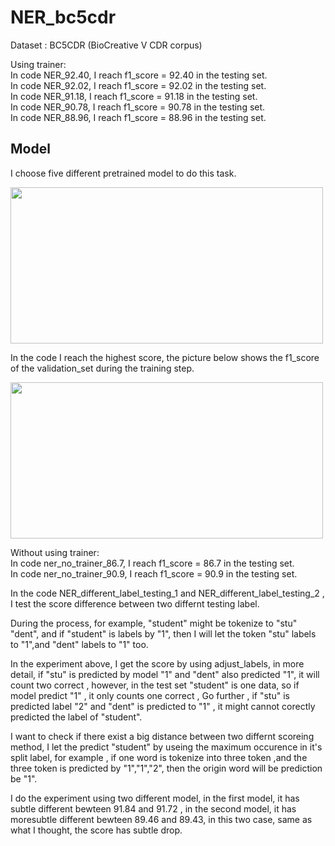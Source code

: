 # NER_bc5cdr

Dataset : BC5CDR (BioCreative V CDR corpus)

Using trainer:  
In code NER_92.40, I reach f1_score = 92.40 in the testing set.  
In code NER_92.02, I reach f1_score = 92.02 in the testing set.   
In code NER_91.18, I reach f1_score = 91.18 in the testing set.  
In code NER_90.78, I reach f1_score = 90.78 in the testing set.  
In code NER_88.96, I reach f1_score = 88.96 in the testing set.  

## Model
I choose five different pretrained model to do this task.

<img src="https://github.com/frankyang603/NER_bc5cdr/assets/93704660/7f4087b7-fb72-4422-ae21-95a6f9086bca" width="500" height="250">  

In the code I reach the highest score, the picture below shows the f1_score of the validation_set during the training step. 

<img src="https://github.com/frankyang603/NER_bc5cdr/assets/93704660/d9005fbf-f296-4677-a6d7-31d414a799ac" width="500" height="250">  

Without using trainer:  
In code ner_no_trainer_86.7, I reach f1_score = 86.7 in the testing set.  
In code ner_no_trainer_90.9, I reach f1_score = 90.9 in the testing set.   

In the code NER_different_label_testing_1 and NER_different_label_testing_2 , I test the score difference between two differnt testing label.      

During the process, for example, "student" might be tokenize to "stu" "dent", and if "student" is labels by "1", then I will let the token "stu" labels to "1",and "dent" labels to "1" too.  

In the experiment above, I get the score by using adjust_labels, in more detail, if "stu" is predicted by model "1" and "dent" also predicted "1", it will count two correct , however, in the test set "student" is one data, so if model predict "1" , it only counts one correct , Go further , if "stu" is predicted label "2" and "dent" is predicted to "1" , it might cannot corectly predicted the label of "student". 

I want to check if there exist a big distance between two differnt scoreing method, I let the predict "student" by useing the maximum occurence in it's split label, for example , if one word is tokenize into three token ,and the three token is predicted by "1","1","2", then the origin word will be prediction be "1".  

I do the experiment using two different model, in the first model, it has subtle different bewteen 91.84 and 91.72 , in the second model, it has moresubtle different bewteen 89.46 and 89.43, 
in this two case, same as what I thought, the score has subtle drop. 
